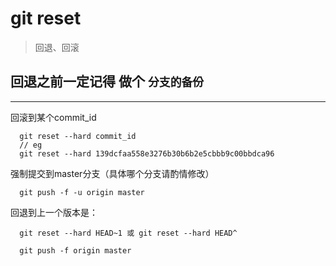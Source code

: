 # git reset

> 回退、回滚

## 回退之前一定记得 做个 `分支的备份`

---

回滚到某个commit_id

```
  git reset --hard commit_id
  // eg
  git reset --hard 139dcfaa558e3276b30b6b2e5cbbb9c00bbdca96 
```


强制提交到master分支（具体哪个分支请酌情修改）
```
  git push -f -u origin master
```


回退到上一个版本是：

```
  git reset --hard HEAD~1 或 git reset --hard HEAD^

  git push -f origin master
```